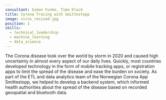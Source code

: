 ```yaml
---
consultant: Simon Funke, Timo Klock
title: Corona Tracing with Smittestopp
image: virus_resized.jpg
position: 1
skills:
  - technical_leadership
  - machine_learning
  - data_science
---
```



<p class="standard-text">
The Corona disease took over the world by storm in 2020 and caused high uncertainty
in almost every aspect of our daily lives. Quickly, most countries developed
technology in the form of mobile tracking apps,
or registration apps to limit the spread of the disease and ease the burden on society.
As part of the ETL and data analytics team of the Norwegian Corona App Smittestopp,
we helped to develop a backend system, which informed health authorities about the spread of the disease
based on recorded geospatial and bluetooth data.
</p>
